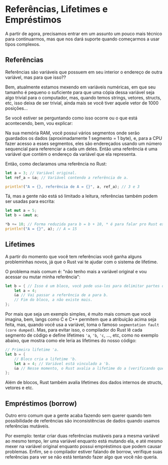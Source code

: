 # Referências, Lifetimes e Empréstimos

A partir de agora, precisamos entrar em um assunto um pouco mais técnico para continuarmos, mas que nos dará suporte quando começarmos a usar tipos complexos.

## Referências
Referências são variáveis que possuem em seu interior o endereço de outra variável, mas para que isso??

Bem, atualmente estamos mexendo em variáveis numéricas, em que seu tamanho é pequeno o suficiente para que uma cópia dessa variável seja algo trivial para o computador, mas, quando temos strings, vetores, structs, etc, isso deixa de ser trivial, ainda mais se você tiver aquele vetor de 1000 posições...

Se você estiver se perguntando como isso ocorre ou o que está acontecendo, bem, vou explicar:

Na sua memória RAM, você possui vários segmentos onde serão guardados os dados (aproximadamente 1 segmento = 1 byte), e, para a CPU fazer acesso a esses segmentos, eles são endereçados usando um número sequencial para referenciar a cada um deles. Então uma referência é uma variável que contém o endereço da variável que ela representa.

Então, como declaramos uma referência no Rust:

```rs
let a = 3; // Variável original.
let ref_a = &a; // Variável contendo a referência de a.

println!("A = {}, referência de A = {}", a, ref_a); // 3 e 3
```

Tá, mas a gente não está só limitado a leitura, referências também podem ser usadas para escrita:

```rs
let mut a = 5;
let b = &mut a;

*b += 10; // Forma reduzida para b = b + 10, * é para falar pro Rust explicitamente que estamos mexendo no valor da variável a, e não no valor de b.
println!("A = {}", a); // A = 15
```

## Lifetimes
A partir do momento que você tem referências você ganha alguns probleminhas novos, já que o Rust vai te ajudar com o sistema de lifetime.

O problema mais comum é: "não tenho mais a variável original e vou acessar ou mutar minha referência":

```rs
let b = { // Isso é um bloco, você pode usa-los para delimitar partes de um código, nesse caso estou usando para rodar um código isolado e o resultado do código será atribuído na variável b.
    let a = 4;
    &a // Vai passar a referência de a para b.
    // Fim do bloco, a não existe mais.
};
```

Por mais que seja um exemplo simples, é muito mais comum que você imagina, bem, langs como C e C++ permitem que a atribuição acima seja feita, mas, quando você usa a variável, toma o famoso `segmentation fault (core dumped)`. Mas, para evitar isso, o compilador do Rust lê cada segmento de código e define lifetimes `'a`, `'b`, `'c`, ..., etc, como no exemplo abaixo, que mostra como ele leria as lifetimes do nosso código:

```rs
// Primeira lifetime 'a.
let b = {
    // Bloco cria a lifetime 'b.
    let a = 4; // Variável está vinculado a 'b.
    &a // Nesse momento, o Rust avalia a lifetime do a (verificando que ele nasceu no 'b) e que ele está tentando mandar uma referência para o 'a e assim não permitindo a compilação.
};
```

Além de blocos, Rust também avalia lifetimes dos dados internos de structs, vetores e etc.

## Empréstimos (borrow)
Outro erro comum que a gente acaba fazendo sem querer quando tem possibilidade de referências são inconsistências de dados quando usamos referências mutáveis.

Por exemplo: tentar criar duas referências mutáveis para a mesma variável ao mesmo tempo, ler uma variável enquanto está mutando ela, e até mesmo mexer na variável original enquanto possui empréstimos que podem causar problemas. Enfim, se o compilador estiver falando de borrow, verifique suas referências para ver se não está tentando fazer algo que você não queria.
